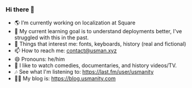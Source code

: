 ### Hi there 🌻

- 🌎 I’m currently working on localization at Square
- 🌱 My current learning goal is to understand deployments better, I've struggled with this in the past.
- 💬 Things that interest me: fonts, keyboards, history (real and fictional)
- 📫 How to reach me: contact@usman.xyz
- 😄 Pronouns: he/him
- 🎥 I like to watch comedies, documentaries, and history videos/TV.
- 🎶 See what I'm listening to: https://last.fm/user/usmanity
- ✍🏽 My blog is: https://blog.usmanity.com

<!--
**usmanity/usmanity** is a ✨ _special_ ✨ repository because its `README.md` (this file) appears on your GitHub profile.

Here are some ideas to get you started:
- ⚡ Fun fact: 
-->
